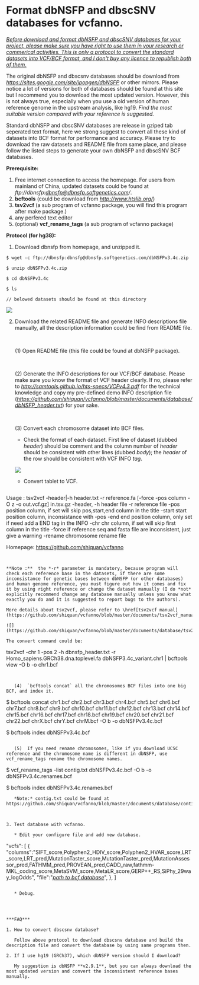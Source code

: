 
Format dbNSFP and dbscSNV databases for vcfanno.
==================================

*<u>Before download and format dbNSFP and dbscSNV databases for your project, please make sure you have right to use them in your research or commerical activities. This is only a protocol to convert the standard datasets into VCF/BCF format, and I don't buy any licence to republish both of them.</u>*

 The original dbNSFP and dbscsnv databases should be download from *https://sites.google.com/site/jpopgen/dbNSFP* or other mirrors. Please notice a lot of versions for both of databases should be found at this site but I recommend  you to download the most updated version. However, this is not always true, especially when you use a old version of human reference genome in the upstream analysis, like hg19. *Find the most suitable version compared with your reference is suggested.*



Standard dbNSFP and dbscSNV databases are release in gziped tab seperated text format, here we strong suggest to convert all these kind of datasets into BCF format for performance and accuracy. Please try to download the raw datasets and README file from same place, and please follow the listed steps to generate your own dbNSFP and dbscSNV BCF databases.



**Prerequisite:**

1. Free internet connection to access the homepage. For users from mainland of China, updated datasets could be found at *ftp://dbnsfp:dbnsfp@dbnsfp.softgenetics.com/*.
2. **bcftools**  (could be download from *http://www.htslib.org/*)
3. **tsv2vcf**    (a sub program of vcfanno package, you will find this program after make package.)
4. any perfered text editor
5. (optional) **vcf_rename_tags** (a sub program of vcfanno package)




**Protocol (for hg38):**

1. Download dbnsfp from homepage, and unzipped it.

```
$ wget -c ftp://dbnsfp:dbnsfp@dbnsfp.softgenetics.com/dbNSFPv3.4c.zip

$ unzip dbNSFPv3.4c.zip

$ cd dbNSFPv3.4c

$ ls

// belowed datasets should be found at this directory
```
   ![](https://github.com/shiquan/vcfanno/blob/master/documents/database/dbNSFP_files.png)


2. Download the related README file and generate INFO descriptions file manually, all the description information could be find from README file.

   ​

   (1) Open README file (this file could be found at dbNSFP package).

   ​

   (2) Generate the INFO descriptions for our VCF/BCF database. Please make sure you know the format of VCF header clearly. If no, please refer to *http://samtools.github.io/hts-specs/VCFv4.3.pdf* for the technical knowledge and copy my pre-defined demo INFO description file (*https://github.com/shiquan/vcfanno/blob/master/documents/database/dbNSFP_header.txt*) for your sake.

   ​

   (3)  Convert each chromosome dataset into BCF files. 

   * Check the format of each dataset. First line of dataset (dubbed *header*) should be comment and the column number of *header* should be consistent with other lines (dubbed *body*); the *header* of the row should be consistent with VCF INFO *tag*.

   ![](https://github.com/shiquan/vcfanno/blob/master/documents/database/dbNSFP_header.png)

   * Convert tablet to VCF.

   ```
Usage : tsv2vcf -header|-h header.txt -r reference.fa [-force -pos column -O z -o out.vcf.gz] in.tsv.gz
        -header, -h     header file
        -r              reference file
        -pos            position column, if set will skip pos,start,end column in the title
        -start          start position column, inconsistance with -pos
        -end            end position column, only set if need add a END tag in the INFO
        -chr            chr column, if set will skip first column in the title
        -force          if reference seq and fasta file are inconsistent, just give a warning
        -rename         chromosome rename file

Homepage: https://github.com/shiquan/vcfanno
   ```


   **Note :**  the *-r* parameter is mandatory, because program will check each reference base in the datasets, if there are some inconsistance for genetic bases between dbNSFP (or other databases) and human genome reference, you must figure out how it comes and fix it by using right reference or change the dataset manually (I do *not* explicitly recommend change any database manually unless you know what exactly you do and it is suggested to report bugs to the authors).

More details about tsv2vcf, please refer to \href[tsv2vcf manual](https://github.com/shiquan/vcfanno/blob/master/documents/tsv2vcf_manual.md).

   ![](https://github.com/shiquan/vcfanno/blob/master/documents/database/tsv2vcf_con.png)

   The convert command could be:

```
tsv2vcf -chr 1 -pos 2 -h dbnsfp_header.txt -r Homo_sapiens.GRCh38.dna.toplevel.fa dbNSFP3.4c_variant.chr1 | bcftools view -O b -o chr1.bcf
```


   (4)  `bcftools concat` all the chromosomes BCF files into one big BCF, and index it.

```
$ bcftools concat chr1.bcf chr2.bcf chr3.bcf chr4.bcf chr5.bcf chr6.bcf chr7.bcf chr8.bcf chr9.bcf chr10.bcf chr11.bcf chr12.bcf chr13.bcf chr14.bcf chr15.bcf chr16.bcf chr17.bcf chr18.bcf chr19.bcf chr20.bcf chr21.bcf chr22.bcf chrX.bcf chrY.bcf chrM.bcf -O b -o dbNSFPv3.4c.bcf


$ bcftools index dbNSFPv3.4c.bcf 
```

   (5)  If you need rename chromosomes, like if you download UCSC reference and the chromosome name is different in dbNSFP, use vcf_rename_tags rename the chromosome names.

```
$ vcf_rename_tags -list contig.txt dbNSFPv3.4c.bcf -O b -o dbNSFPv3.4c.renames.bcf

$ bcftools index dbNSFPv3.4c.renames.bcf

```
   *Note:* contig.txt could be found at https://github.com/shiquan/vcfanno/blob/master/documents/database/contig.txt

   ​

3. Test database with vcfanno.

   * Edit your configure file and add new database.
```
"vcfs": [
	{
		"columns":"SIFT_score,Polyphen2_HDIV_score,Polyphen2_HVAR_score,LRT_score,LRT_pred,MutationTaster_score,MutationTaster_pred,MutationAssessor_pred,FATHMM_pred,PROVEAN_pred,CADD_raw,fathmm-MKL_coding_score,MetaSVM_score,MetaLR_score,GERP++_RS,SiPhy_29way_logOdds",
	"file":"*<u>path to bcf database</u>*",
	},
]
```

   * Debug.




***FAQ***

1. How to convert dbscsnv database?

   Follow above protocol to download dbscsnv database and build the description file and convert the database by using same programs then.

2. If I use hg19 (GRCh37), which dbNSFP version should I download?

   My suggestion is dbNSFP **v2.9.1**, but you can always download the most updated version and convert the inconsistent reference bases manually.

   ​



